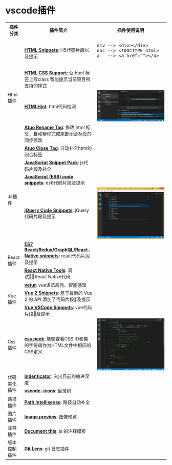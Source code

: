 # vscode插件
<table>
  <tr>
    <th>插件分类</th>
    <th>插件简介</th>
    <th>插件使用说明</th>
  </tr>
  <tr>
    <td rowspan="5">Html插件</td>
    <td><a href="https://marketplace.visualstudio.com/items?itemName=abusaidm.html-snippets"><strong>HTML Snippets</strong></a>: H5代码片段以及提示</td>
    <td>
      <pre>
div --> &lt;div&gt;&lt;/div&gt;
doc --> &lt;!DOCTYPE html&gt;
a   --> &lt;a href=""&gt;&lt;/a&gt;
      </pre>
    </td>
  </tr>
  <tr>
    <td><a href="https://marketplace.visualstudio.com/items?itemName=ecmel.vscode-html-css"><strong>HTML CSS Support</strong></a>: 让 html 标签上写class 智能提示当前项目所支持的样式</td>
    <td><img src="https://segmentfault.com/img/bVCgmy?w=1334&h=692" alt=""></td>
  </tr>
  <tr>
    <td><a href="https://marketplace.visualstudio.com/items?itemName=mkaufman.HTMLHint"><strong>HTMLHint</strong></a>: html代码检测</td>
    <td><img src="https://raw.githubusercontent.com/Microsoft/vscode-htmlhint/master/htmlhint/images/status-bar.png" alt=""></td>
  </tr>
  <tr>
    <td><a href="https://marketplace.visualstudio.com/items?itemName=formulahendry.auto-rename-tag"><strong>Atuo Rename Tag</strong></a>: 修改 html 标签，自动帮你完成尾部闭合标签的同步修改</td>
    <td><img src="https://github.com/formulahendry/vscode-auto-rename-tag/raw/master/images/usage.gif" alt=""></td>
  </tr>
  <tr>
    <td><a href="https://marketplace.visualstudio.com/items?itemName=formulahendry.auto-close-tag"><strong>Atuo Close Tag</strong></a>: 自动补全html的闭合标签</td>
    <td><img src="https://github.com/formulahendry/vscode-auto-close-tag/raw/master/images/close-tag.gif" alt=""></td>
  </tr>
  <tr>
    <td rowspan="3">Js插件</td>
    <td><a href="https://marketplace.visualstudio.com/items?itemName=akamud.vscode-javascript-snippet-pack"><strong>JavaScript Snippet Pack</strong></a>: js代码片段及补全</td>
    <td></td>
  </tr>
  <tr>
    <td><a href="https://marketplace.visualstudio.com/items?itemName=xabikos.JavaScriptSnippets"><strong>JavaScript (ES6) code snippets</strong></a>: es6代码片段及提示</td>
    <td></td>
  </tr>
  <tr>
    <td><a href="https://marketplace.visualstudio.com/items?itemName=donjayamanne.jquerysnippets"><strong>jQuery Code Snippets</strong></a>: jQuery代码片段及提示</td>
    <td><img src="https://raw.githubusercontent.com/DonJayamanne/jquerysnippets/master/images/snippets.png" alt=""></td>
  </tr>
  <tr>
    <td rowspan="2">React插件</td>
    <td><a href="https://marketplace.visualstudio.com/items?itemName=dsznajder.es7-react-js-snippets"><strong>ES7 React/Redux/GraphQL/React-Native snippets</strong></a>: react代码片段及提示</td>
    <td></td>
  </tr>
  <tr>
    <td><a href="https://marketplace.visualstudio.com/items?itemName=msjsdiag.vscode-react-native"><strong>React Native Tools</strong></a>: 调试React Native代码</td>
    <td><img src="https://github.com/Microsoft/vscode-react-native/raw/master/images/react-features.gif" alt=""></td>
  </tr>
  <tr>
    <td rowspan="3">Vue插件</td>
    <td><a href="https://marketplace.visualstudio.com/items?itemName=octref.vetur"><strong>vetur</strong></a>: vue语法高亮、智能感知</td>
    <td></td>
  </tr>
  <tr>
    <td><a href="https://marketplace.visualstudio.com/items?itemName=hollowtree.vue-snippets"><strong>Vue 2 Snippets</strong></a>: 基于最新的 Vue 2 的 API 添加了代码片段及提示</td>
    <td><img src="https://raw.githubusercontent.com/hollowtree/vscode-vue-snippets/master/img/show2.png" alt=""></td>
  </tr>
  <tr>
    <td><a href="https://marketplace.visualstudio.com/items?itemName=sdras.vue-vscode-snippets"><strong>Vue VSCode Snippets</strong></a>: vue代码片段及提示</td>
    <td><img src="https://s3-us-west-2.amazonaws.com/s.cdpn.io/28963/SnippetDemo.gif" alt=""></td>
  </tr>
  <tr>
    <td>Css插件</td>
    <td><a href="https://marketplace.visualstudio.com/items?itemName=SirTori.indenticator"><strong>css peek</strong></a>: 能够查看CSS ID和类的字符串作为HTML文件中相应的CSS定义</td>
    <td><img src="https://github.com/SirTori/indenticator/raw/master/img/demo.gif" alt=""></td>
  </tr>
  <tr>
    <td rowspan="2">代码美化插件</td>
    <td><a href="https://marketplace.visualstudio.com/items?itemName=SirTori.indenticator"><strong>Indenticator</strong></a>: 突出目前的缩进深度</td>
    <td><img src="https://blog-1257878287.cos.ap-chengdu.myqcloud.com/Indenticator.gif" alt=""></td>
  </tr>
  <tr>
    <td><a href="https://marketplace.visualstudio.com/items?itemName=vscode-icons-team.vscode-icons"><strong>vscode-icons</strong></a>: 目录树</td>
    <td><img src="https://segmentfault.com/img/bVCgnn?w=805&h=672" alt=""></td>
  </tr>
  <tr>
    <td>路径插件</td>
    <td><a href="https://marketplace.visualstudio.com/items?itemName=christian-kohler.path-intellisense"><strong>Path Intellisense</strong></a>: 路径自动补全</td>
    <td><img src="https://camo.githubusercontent.com/5b6f2a1e68078beda0ed4e2a4cd0277b2ae9ddb5/687474703a2f2f692e67697068792e636f6d2f696148655569446554555a756f2e676966" alt=""></td>
  </tr>
  <tr>
    <td>图片插件</td>
    <td><a href="https://marketplace.visualstudio.com/items?itemName=kisstkondoros.vscode-gutter-preview"><strong>Image preview</strong></a>: 图像预览</td>
    <td><img src="https://raw.githubusercontent.com/kisstkondoros/gutter-preview/master/images/sample.png" alt=""></td>
  </tr>
  <tr>
    <td>注释插件</td>
    <td><a href="https://marketplace.visualstudio.com/items?itemName=joelday.docthis"><strong>Document this</strong></a>: js 的注释模板</td>
    <td><img src="https://segmentfault.com/img/bVCgn4?w=1422&h=1078" alt=""></td>
  </tr>
  <tr>
    <td>版本控制插件</td>
    <td><a href="https://marketplace.visualstudio.com/items?itemName=eamodio.gitlens"><strong>Git Lens</strong></a>: git 日志插件</td>
    <td><img src="https://blog-1257878287.cos.ap-chengdu.myqcloud.com/15093256313651.jpg" alt=""></td>
  </tr>
</table>